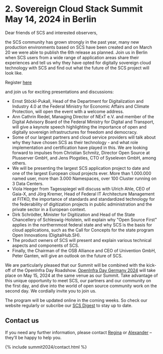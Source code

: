 # 2. Sovereign Cloud Stack Summit May 14, 2024 in Berlin

Dear friends of SCS and interested observers,

the SCS community has grown strongly in the past year, many new production environments based on SCS have been created and on March 20 we were able to publish the 6th release as planned.
Join us in Berlin when SCS users from a wide range of application areas share their experiences and tell us why they have opted for digitally sovereign cloud technology with SCS and find out what the future of the SCS project will look like. 

Register [here](https://events.scs.community/scs-summit-2024/)

and join us for exciting presentations and discussions: 

* Ernst Stöckl-Pukall, Head of the Department for Digitalization and Industry 4.0 at the Federal Ministry for Economic Affairs and Climate Protection, will open the event with a welcome address.
* Ann Cathrin Riedel, Managing Director of NExT e.V. and member of the Digital Advisory Board of the Federal Ministry for Digital and Transport, will give a keynote speech highlighting the importance of open and digitally sovereign infrastructures for freedom and democracy.
* Some of our largest partners and cloud service providers will talk about why they have chosen SCS as their technology - and what role implementation and certification have played in this. We are looking forward to impulses from Christian Schmitz, Director Open Source at Plusserver GmbH, and Jens Plogsties, CTO of Syseleven GmbH, among others.
* We will be presenting the largest SCS application project to date and one of the largest European cloud projects ever. More than 1.000.000 named user, more than 3.000 Namespaces, over 100 Cluster running on 3 Data Centers.
* Viola Heeger from Tagesspiegel will discuss with Ulrich Ahle, CEO of Gaia-X, and Jörg Kremer, Head of Federal IT Architecture Management at FITKO, the importance of standards and standardized technology for the federability of digitization projects in public administration and the private sector in a European context.
* Dirk Schrödter, Minister for Digitization and Head of the State Chancellery of Schleswig-Holstein, will explain why "Open Source First" applies in the northernmost federal state and why SCS is the basis for cloud applications, such as the Call for Concepts for the state program Open Innovations (DigitalHub.SH).
* The product owners of SCS will present and explain various technical aspects and components of SCS.
* Finally, the Chairman of the OSB Alliance and CEO of Univention GmbH, Peter Ganten, will give an outlook on the future of SCS.

We are particularly pleased that our Summit will be combined with the kick-off of the OpenInfra Day Roadshow. [OpenInfra Day Germany 2024](https://oideurope2024.openinfra.dev/#registration=1) will take place on May 15, 2024 at the same venue as our Summit. Take advantage of this unique opportunity to meet SCS, our partners and our community on the first day, and dive into the world of open source community work on the second day. We cordially invite you to join us.

The program will be updated online in the coming weeks. So check our website regularly or subcribe our [SCS Digest](https://scs.sovereignit.de/mailman3/postorius/lists/announce.lists.scs.community/) to stay up to date.

## Contact us

If you need any further information, please contact [Regina](https://scs.community/metz) or [Alexander](https://scs.community/diab) – they’ll be happy to help you.

{% include summit2024/contact.html %}

